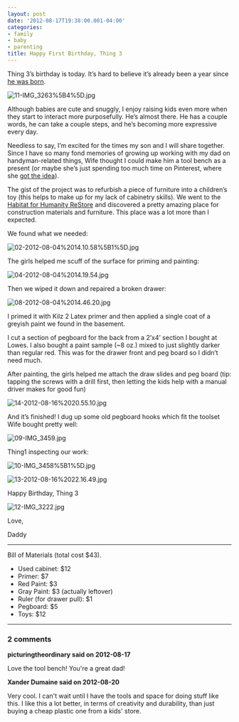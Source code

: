 ```yaml
---
layout: post
date: '2012-08-17T19:38:00.001-04:00'
categories:
- family
- baby
- parenting
title: Happy First Birthday, Thing 3
---
```



Thing 3’s birthday is today. It’s hard to believe it’s already been a year since [he was born](../2011/2011-08-birth-story-thing-3.html).

![11-IMG_3263%5B4%5D.jpg](/assets/2012/11-IMG_3263%5B4%5D.jpg)

Although babies are cute and snuggly, I enjoy raising kids even more when they start to interact more purposefully. He’s almost there. He has a couple words, he can take a couple steps, and he’s becoming more expressive every day.

Needless to say, I’m excited for the times my son and I will share together. Since I have so many fond memories of growing up working with my dad on handyman-related things, Wife thought I could make him a tool bench as a present (or maybe she’s just spending too much time on Pinterest, where she [got the idea](http://pinterest.com/pin/184577284698686013/)).

The gist of the project was to refurbish a piece of furniture into a children’s toy (this helps to make up for my lack of cabinetry skills). We went to the [Habitat for Humanity ReStore](http://www.habitat.org/restores/default.aspx) and discovered a pretty amazing place for construction materials and furniture. This place was a lot more than I expected.

We found what we needed:

![02-2012-08-04%2014.10.58%5B1%5D.jpg](/assets/2012/02-2012-08-04%2014.10.58%5B1%5D.jpg)

The girls helped me scuff of the surface for priming and painting:  

![04-2012-08-04%2014.19.54.jpg](/assets/2012/04-2012-08-04%2014.19.54.jpg)  

Then we wiped it down and repaired a broken drawer:

![08-2012-08-04%2014.46.20.jpg](/assets/2012/08-2012-08-04%2014.46.20.jpg)

I primed it with Kilz 2 Latex primer and then applied a single coat of a greyish paint we found in the basement.

I cut a section of pegboard for the back from a 2’x4’ section I bought at Lowes. I also bought a paint sample (~8 oz.) mixed to just slightly darker than regular red. This was for the drawer front and peg board so I didn’t need much.

After painting, the girls helped me attach the draw slides and peg board (tip: tapping the screws with a drill first, then letting the kids help with a manual driver makes for good fun)

![14-2012-08-16%2020.55.10.jpg](/assets/2012/14-2012-08-16%2020.55.10.jpg)

And it’s finished! I dug up some old pegboard hooks which fit the toolset Wife bought pretty well:

![09-IMG_3459.jpg](/assets/2012/09-IMG_3459.jpg)

Thing1 inspecting our work:

![10-IMG_3458%5B1%5D.jpg](/assets/2012/10-IMG_3458%5B1%5D.jpg)

![13-2012-08-16%2022.16.49.jpg](/assets/2012/13-2012-08-16%2022.16.49.jpg)

Happy Birthday, Thing 3

![12-IMG_3222.jpg](/assets/2012/12-IMG_3222.jpg)    

Love,   

Daddy  <hr />

Bill of Materials (total cost $43).  <ul>   <li>Used cabinet: $12</li>    <li>Primer: $7</li>    <li>Red Paint: $3</li>    <li>Gray Paint: $3 (actually leftover)</li>    <li>Ruler (for drawer pull): $1</li>    <li>Pegboard: $5</li>    <li>Toys: $12</li> </ul>

---

### 2 comments

**picturingtheordinary said on 2012-08-17**

Love the tool bench! You're a great dad!

**Xander Dumaine said on 2012-08-20**

Very cool. I can't wait until I have the tools and space for doing stuff like this. I like this a lot better, in terms of creativity and durability, than just buying a cheap plastic one from a kids' store.

